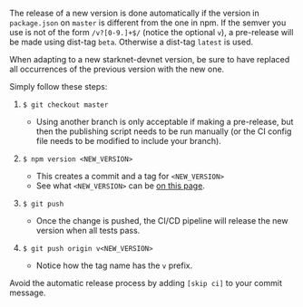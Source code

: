 The release of a new version is done automatically if the version in `package.json` on `master` is different from the one in npm. If the semver you use is not of the form `/v?[0-9.]+$/` (notice the optional `v`), a pre-release will be made using dist-tag `beta`. Otherwise a dist-tag `latest` is used.

When adapting to a new starknet-devnet version, be sure to have replaced all occurrences of the previous version with the new one.

Simply follow these steps:

1. `$ git checkout master`

    - Using another branch is only acceptable if making a pre-release, but then the publishing script needs to be run manually (or the CI config file needs to be modified to include your branch).

2. `$ npm version <NEW_VERSION>`

    - This creates a commit and a tag for `<NEW_VERSION>`
    - See what `<NEW_VERSION>` can be [on this page](https://docs.npmjs.com/cli/v8/commands/npm-version).

3. `$ git push`

    - Once the change is pushed, the CI/CD pipeline will release the new version when all tests pass.

4. `$ git push origin v<NEW_VERSION>`

    - Notice how the tag name has the `v` prefix.

Avoid the automatic release process by adding `[skip ci]` to your commit message.
